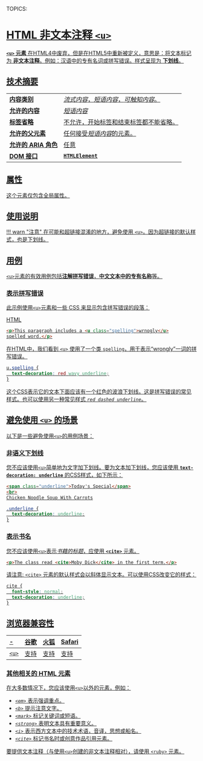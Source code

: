 TOPICS: <u>

# HTML 非文本注释 `<u>`

**`<u>` 元素** 在HTML4中废弃，但是在HTML5中重新被定义，意思是：将文本标记为 **非文本注释**。例如：汉语中的专有名词或拼写错误。样式呈现为 **下划线**。

## 技术摘要

|  |  |
| :-- | :-- |
| **内容类别** | *流式内容*，*短语内容*，*可触知内容*。|
| **允许的内容** | *短语内容* |
| **标签省略** | 不允许，开始标签和结束标签都不能省略。|
| **允许的父元素** | 任何接受*短语内容*的元素。|
| **允许的 ARIA 角色** | 任意 |
| **DOM 接口** | **`HTMLElement`** |

## 属性

这个元素仅包含[全局属性](/zh-hans/webfrontend/HTML_Global_Attributes)。

## 使用说明

!!! warn "注意"
    在可能和超链接混淆的地方，避免使用 `<u>`。因为超链接的默认样式，也是下划线。

## 用例

`<u>`元素的有效用例包括**注解拼写错误**，**中文文本中的专有名称**等。

### 表示拼写错误

此示例使用`<u>`元素和一些 CSS 来显示包含拼写错误的段落：

HTML

```html
<p>This paragraph includes a <u class="spelling">wrnogly</u>
spelled word.</p>
```

在HTML中，我们看到 `<u>` 使用了一个类 `spelling`，用于表示“wrongly”一词的拼写错误。

```css
u.spelling {
  text-decoration: red wavy underline;
}
```

这个CSS表示它的文本下面应该有一个红色的波浪下划线。这是拼写错误的常见样式。也可以使用另一种常见样式 *`red dashed underline`*。

## 避免使用 `<u>` 的场景

以下是一些避免使用`<u>`的用例场景：

### 非语义下划线

您不应该使用`<u>`简单地为文字加下划线。要为文本加下划线，您应该使用 **`text-decoration: underline`** 的CSS样式，如下所示：

```html
<span class="underline">Today's Special</span>
<br>
Chicken Noodle Soup With Carrots
```

```css
.underline {
  text-decoration: underline;
}
```

### 表示书名

您不应该使用`<u>`表示*书籍的标题*，应使用 **[`<cite>`](/zh-hans/webfrontend/<cite>)** 元素。

```html
<p>The class read <cite>Moby Dick</cite> in the first term.</p>
```

请注意: [`<cite>`](/zh-hans/webfrontend/<cite>) 元素的默认样式会以斜体显示文本。可以使用CSS改变它的样式：

```css
cite {
  font-style: normal;
  text-decoration: underline;
}
```

## 浏览器兼容性

| - | 谷歌 | 火狐 | Safari |
| :--- | :--- | :--- | :--- |
| `<u>` | 支持 | 支持 | 支持 |

### 其他相关的 HTML 元素

在大多数情况下，您应该使用`<u>`以外的元素，例如：

- *[`<em>`](/zh-hans/webfrontend/<em>)* 表示强调重点。
- *[`<b>`](/zh-hans/webfrontend/<b>)* 提示注意文字。
- *[`<mark>`](/zh-hans/webfrontend/<mark>)* 标记关键词或短语。
- *[`<strong>`](/zh-hans/webfrontend/<strong>)* 表明文本具有重要意义。
- *[`<i>`](/zh-hans/webfrontend/<i>)* 表示西方文本中的技术术语，音译，思想或船名。
- *[`<cite>`](/zh-hans/webfrontend/<cite>)* 标记书名时或创意作品引用元素。

要提供文本注释（与使用`<u>`创建的非文本注释相对），请使用 [`<ruby>`](/zh-hans/webfrontend/<ruby>) 元素。
